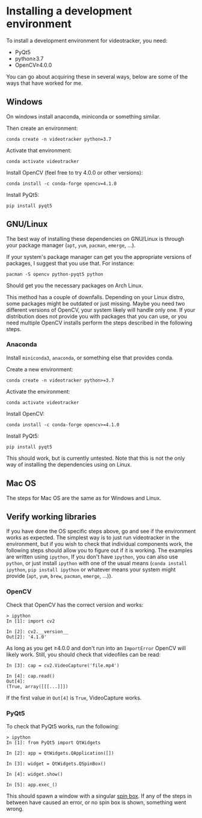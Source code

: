 Installing a development environment
====================================

To install a development environment for videotracker, you need:

- PyQt5
- python≥3.7
- OpenCV≥4.0.0

You can go about acquiring these in several ways, below are some of the ways
that have worked for me.

Windows
-------

On windows install anaconda, miniconda or something similar.

Then create an environment:

    conda create -n videotracker python=3.7

Activate that environment:

    conda activate videotracker

Install OpenCV (feel free to try 4.0.0 or other versions):

    conda install -c conda-forge opencv=4.1.0

Install PyQt5:

    pip install pyqt5


GNU/Linux
---------

The best way of installing these dependencies on GNU/Linux is through your
package manager (`apt`, `yum`, `pacman`, `emerge`, ...). 

If your system's package manager can get you the appropriate versions of
packages, I suggest that you use that. For instance:

    pacman -S opencv python-pyqt5 python

Should get you the necessary packages on Arch Linux.

This method has a couple of downfalls. Depending on your Linux distro, some
packages might be outdated or just missing. Maybe you need two different
versions of OpenCV, your system likely will handle only one.
If your distribution does not provide you with packages that you can
use, or you need multiple OpenCV installs perform the steps described in the
following steps.

### Anaconda

Install `miniconda3`, `anaconda`, or something else that provides conda.

Create a new environment:

    conda create -n videotracker python>=3.7

Activate the environment:

    conda activate videotracker

Install OpenCV:

    conda install -c conda-forge opencv>=4.1.0

Install PyQt5:

    pip install pyqt5

This should work, but is currently untested.
Note that this is not the only way of installing the dependencies using on
Linux.

Mac OS
------

The steps for Mac OS are the same as for Windows and Linux.

Verify working libraries 
------------------------

If you have done the OS specific steps above, go and see if the environment
works as expected. The simplest way is to just run videotracker in the
environment, but if you wish to check that individual components work, the
following steps should allow you to figure out if it is working.
The examples are written using `ipython`, If you don't have `ipython`, you can
also use `python`, or just install `ipython` with one of the usual means
(`conda install ipython`, `pip install ipython` or whatever means your system might
provide (`apt`, `yum`, `brew`, `pacman`, `emerge`, ...)).

### OpenCV

Check that OpenCV has the correct version and works:

    > ipython
    In [1]: import cv2

    In [2]: cv2.__version__
    Out[2]: '4.1.0'

As long as you get ≥4.0.0 and don't run into an `ImportError` OpenCV will likely work.
Still, you should check that videofiles can be read:

    In [3]: cap = cv2.VideoCapture('file.mp4')

    In [4]: cap.read()
    Out[4]: 
    (True, array([[[...]]])

If the first value in `Out[4]` is `True`, VideoCapture works.

### PyQt5

To check that PyQt5 works, run the following:

    > ipython
    In [1]: from PyQt5 import QtWidgets

    In [2]: app = QtWidgets.QApplication([])

    In [3]: widget = QtWidgets.QSpinBox()

    In [4]: widget.show()

    In [5]: app.exec_()

This should spawn a window with a singular [spin box](https://en.wikipedia.org/wiki/Spinner%5F%28computing%29).
If any of the steps in between have caused an error, or no spin box is shown, something went wrong.
